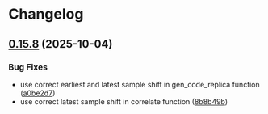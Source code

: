 # Changelog

## [0.15.8](https://github.com/JuliaGNSS/Tracking.jl/compare/v0.15.7...v0.15.8) (2025-10-04)


### Bug Fixes

* use correct earliest and latest sample shift in gen_code_replica function ([a0be2d7](https://github.com/JuliaGNSS/Tracking.jl/commit/a0be2d7c761e124d9b49e599070f7e636a24f43b))
* use correct latest sample shift in correlate function ([8b8b49b](https://github.com/JuliaGNSS/Tracking.jl/commit/8b8b49b9c402ae5409ab43bbd4231515d886d457))
